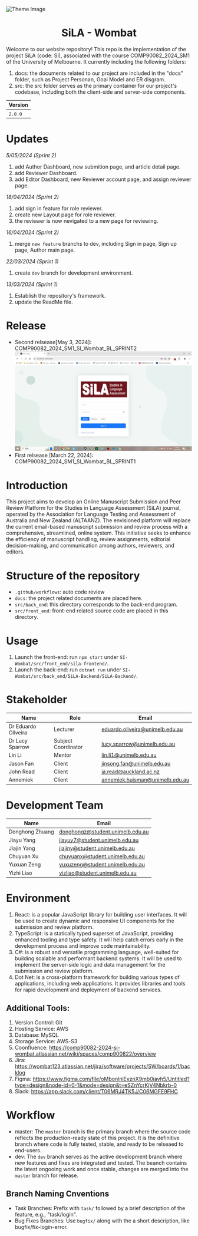 ![Theme Image](docs/images/theme_image.png "")

<h1 align="center">SiLA - Wombat</h1>


Welcome to our website repository! This repo is the implementation of the project SiLA (code: SI), associated with the course COMP90082_2024_SM1 of the University of Melbourne. It currently including the following folders:
1. docs: the documents related to our project are included in the "docs" folder, such as Project Personan, Goal Model and ER disgram.
2. src: the src folder serves as the primary container for our project's codebase, including both the client-side and server-side components.

| Version |
|---|
| `2.0.0` |

# Updates
*5/05/2024 (Sprint 2)*

1. add Author Dashboard, new submition page, and article detail page.
2. add Reviewer Dashboard.
3. add Editor Dashboard, new Reviewer account page, and assign reviewer page.

*18/04/2024 (Sprint 2)*

1. add sign in feature for role reviewer.
2. create new Layout page for role reviewer.
3. the reviewer is now nevigated to a new page for reviewing.
 

*16/04/2024 (Sprint 2)*

1. merge `new feature` branchs to dev, including Sign in page, Sign up page, Author main page.

*22/03/2024 (Sprint 1)*

1. create `dev` branch for development environment.

*13/03/2024 (Sprint 1)*

1. Establish the repository's framework. 
2. update the ReadMe file.

# Release 
- Second relsease[May 3, 2024]: COMP90082_2024_SM1_SI_Wombat_BL_SPRINT2
[![Sprint 2 demonstration video](docs\images\sprint_2_demonstration.png)](https://www.youtube.com/watch?v=m-Q2aA_KJoA&ab_channel=RyuunosukeHikigaya)
- First relsease [March 22, 2024]: COMP90082_2024_SM1_SI_Wombat_BL_SPRINT1

# Introduction
This project aims to develop an Online Manuscript Submission and Peer Review Platform for the Studies in Language Assessment (SiLA) journal, operated by the Association for Language Testing and Assessment of Australia and New Zealand (ALTAANZ). The envisioned platform will replace the current email-based manuscript submission and review process with a comprehensive, streamlined, online system. This initiative seeks to enhance the efficiency of manuscript handling, review assignments, editorial decision-making, and communication among authors, reviewers, and editors.

# Structure of the repository
- `.github/workflows`: auto code review
- `docs`: the project related documents are placed here.
- `src/back_end`: this directory corresponds to the back-end program.
- `src/front_end`: front-end related source code are placed in this directory.

# Usage
1. Launch the front-end: 
    run `npm start` under `SI-Wombat/src/front_end/sila-frontend/`.
2. Launch the back-end:
    run `dotnet run` under `SI-Wombat/src/back_end/SiLA-Backend/SiLA-Backend/`.

# Stakeholder
| Name            | Role                | Email                         |
|-----------------|---------------------|-------------------------------|
| Dr Eduardo Oliveira | Lecturer            | eduardo.oliveira@unimelb.edu.au |
| Dr Lucy Sparrow    | Subject Coordinator | lucy.sparrow@unimelb.edu.au   |
| Lin Li            | Mentor              | lin.li1@unimelb.edu.au        |
| Jason Fan         | Client              | jinsong.fan@unimelb.edu.au    |
| John Read         | Client              | ja.read@auckland.ac.nz |
| Annemiek         | Client              | annemiek.huisman@unimelb.edu.au |


# Development Team
| Name            | Email               |
|-----------------|---------------------|
| Donghong Zhuang            | donghongz@student.unimelb.edu.au               |
| Jiayu Yang            | jiayuy7@student.unimelb.edu.au               |
| Jiajin Yang            | jiajiny@student.unimelb.edu.au               |
| Chuyuan Xu            | chuyuanx@student.unimelb.edu.au               |
| Yuxuan Zeng            | yuxuzeng@student.unimelb.edu.au               |
| Yizhi Liao            | yizliao@student.unimelb.edu.au               |

# Environment
1. React: is a popular JavaScript library for building user interfaces. It will be used to create dynamic and responsive UI components for the submission and review platform.
2. TypeScript: is a statically typed superset of JavaScript, providing enhanced tooling and type safety. It will help catch errors early in the development process and improve code maintainability.
3. C#: is a robust and versatile programming language, well-suited for building scalable and performant backend systems. It will be used to implement the server-side logic and data management for the submission and review platform.
4. Dot Net: is a cross-platform framework for building various types of applications, including web applications. It provides libraries and tools for rapid development and deployment of backend services.

## Additional Tools:
1. Version Control: Git
2. Hosting Service: AWS
3. Database: MySQL
4. Storage Service: AWS-S3
5. Coonfluence: https://comp90082-2024-si-wombat.atlassian.net/wiki/spaces/comp900822/overview
6. Jira: https://wombat123.atlassian.net/jira/software/projects/SW/boards/1/backlog
7. Figma: https://www.figma.com/file/oMbonlnlEyznX9mb0iavh5/Untitled?type=design&node-id=0-1&mode=design&t=eSZnYcrKjV4Nbkrb-0
8. Slack: https://app.slack.com/client/T06MRJ4TK5J/C06MGFE9FHC

# Workflow
- master: The `master` branch is the primary branch where the source code reflects the production-ready state of this project. It is the definitive branch where code is fully tested, stable, and ready to be relseaed to end-users.
- dev: The `dev` branch serves as the active development branch where new features and fixes are integrated and tested. The beanch contains the latest ongooing work and once stable, changes are merged into the `master` branch for release.

## Branch Naming Cnventions
- Task Branches: Prefix with `task/` followed by a brief description of the feature, e.g., "task/login".
- Bug Fixes Branches: Use `bugfix/` along with the a short description, like bugfix/fix-login-error.

<!-- ## Instruction 
(this file must be updated at all times. please, make sure explain the github structure here and generate changelogs for each sprint before you tag it)

At the end of each sprint, generate a BASELINE TAG from your repository (master branch).

Format: COMP90082_2024_SM1_<TwoDigits>_<team>_BL_<sprint>
BL means BASELINE. A baseline is a reference point in the software development life cycle marked by the completion and formal approval of a set of predefined work products

Example of TAG in this subject: COMP90082_2024_SM1_CM_Wombat_BL_SPRINT1 -->

